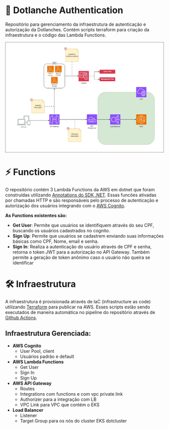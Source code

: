 # 🔑 Dotlanche Authentication

Repositório para gerenciamento da infraestrutura de autenticação e autorização da Dotlanches. 
Contém scripts terraform para criação da infraestrutura e o código das Lambda Functions.

![arquitetura](./docs/auth_architecture.jpg)

# ⚡ Functions

O repositório contém 3 Lambda Functions da AWS em dotnet que foram construídas utilizando [Annotations do SDK .NET](https://docs.aws.amazon.com/sdk-for-net/v3/developer-guide/aws-lambda-annotations.html). Essas funcões ativadas por chamadas HTTP e são responsáveis pelo processo de autenticação e autorização dos usuários integrando com o [AWS Cognito](https://aws.amazon.com/pt/pm/cognito).

**As Functions existentes são:**

- **Get User**: Permite que usuários se identifiquem através do seu CPF, buscando os usuários cadastrados no cognito.
- **Sign Up**: Permite que usuários se cadastrem enviando suas informações básicas como CPF, Nome, email e senha.
- **Sign In**: Realiza a autenticação do usuário através de CPF e senha, retorna o token JWT para a autorização no API Gateway. Também permite a geração de token anônimo caso o usuário não queira se identificar

# 🛠 Infraestrutura

A infraestrutura é provisionada através de IaC (infrastructure as code) utilizando [Terraform](https://www.terraform.io/) para publicar na AWS. Esses scripts estão sendo executados de maneira automática no pipeline do repositório através de [Github Actions](https://docs.github.com/pt/actions/about-github-actions/understanding-github-actions).

## Infraestrutura Gerenciada:

- **AWS Cognito**
    - User Pool, client
    - Usuários padrão e default
- **AWS Lambda Functions**
    - Get User
    - Sign In
    - Sign Up
- **AWS API Gateway**
    - Routes
    - Integrations com functions e com vpc private link
    - Authorizer para a integração com LB
    - VPC Link para VPC que contém o EKS
- **Load Balancer**
    - Listener
    - Target Group para os nós do cluster EKS dotcluster
